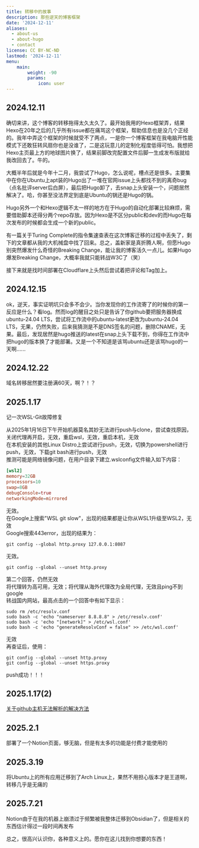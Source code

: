```yaml
---
title: 转移中的故事
description: 那些逆天的博客框架
date: '2024-12-11'
aliases:
  - about-us
  - about-hugo
  - contact
license: CC BY-NC-ND
lastmod: '2024-12-11'
menu:
    main: 
        weight: -90
        params:
            icon: user
---
```


## 2024.12.11

确切来讲，这个博客的转移拖得太久太久了。最开始我用的Hexo框架弄，结果Hexo在20年之后的几乎所有issue都在痛骂这个框架，帮助信息也是没几个正经的。我年中弄这个框架的时候就受不了两点，一是你一个博客框架在我电脑开性能模式下还敢狂转风扇你也是没谁了，二是这玩意儿的定制化程度低得可怕。我想把Hexo主页最上方的地球图片换了，结果前脚改完配置文件后脚一生成发布版就给我改回去了。牛的。

大概半年后就是今年十二月，我尝试了Hugo，怎么说呢，槽点还是很多。主要集中在你在Ubuntu上apt装的Hugo出了一堆在官网issue上头都找不到的离奇bug（点名批评server后白屏），最后把Hugo卸了，去snap上头安装一个，问题居然解决了。哈，你甚至没法界定到底是Ubuntu的锅还是Hugo的锅。

Hugo另外一个和Hexo逻辑不太一样的地方在于Hugo的自动化部署比较麻烦，需要借助脚本还得分两个repo存放。因为Hexo是不区分public和dev的而Hugo在每次发布的时候都会生成一个新的public。

有一篇关于Turing Complete的指令集速查表在这次博客迁移的过程中丢失了，剩下的文章都从我的大机械盘中找了回来。总之，盖新家是真折腾人啊，但愿Hugo别突然爆发什么奇怪的Breaking Change，能让我的博客活久一点儿。如果Hugo爆发Breaking Change，大概率我就只能转战W3C了（笑）

接下来就是找时间部署在Cloudflare上头然后尝试着把评论和Tag加上。

## 2024.12.15

ok，逆天，事实证明坑只会多不会少。当你发现你的工作流寄了的时候你的第一反应是什么？看log。然而log的醒目之处只是告诉了你github要把服务器换成ubuntu-24.04 LTS，尝试将工作流中的ubuntu-latest更改为ubuntu-24.04 LTS，无果，仍然失败，后来我猜测是不是DNS签名的问题，删除CNAME，无果。最后，发现居然是hugo推送的latest在snap上头下载不到，你得在工作流中把hugo的版本换了才能部署。又是一个不知道是该骂ubuntu还是该骂hugo的一天啊......

## 2024.12.22

域名转移居然要注册满60天，啊？！？

## 2025.1.17

记一次WSL-Git故障修复  

从2025年1月16日下午开始机器莫名其妙无法进行push与clone，尝试查找原因，关闭代理再开启，无效，重启wsl，无效，重启本机，无效  
在本机安装的其他Linux Distro上尝试进行push，无效，切换为powershell进行push，无效，下载git bash进行push，无效  
推测可能是网络镜像问题，在用户目录下建立.wslconfig文件输入如下内容：
```toml
[wsl2]
memory=32GB
processors=10
swap=8GB
debugConsole=true
networkingMode=mirrored
```
无效。  
在Google上搜索"WSL git slow"，出现的结果都是让你从WSL1升级至WSL2，无效  
Google搜索443error，出现的结果为：
```shell
git config --global http.proxy 127.0.0.1:8087
```
无效。  
```shell
git config --global --unset http.proxy
```
第二个回答，仍然无效  
将代理转为高可用，无效；将代理从海外代理改为全局代理，无效且ping不到google  
转战国内网站，最高点击的一个回答中有如下显示：
```shell
sudo rm /etc/resolv.conf
sudo bash -c 'echo "nameserver 8.8.8.8" > /etc/resolv.conf'
sudo bash -c 'echo "[network]" > /etc/wsl.conf'
sudo bash -c 'echo "generateResolvConf = false" >> /etc/wsl.conf'
```
无效  
再查证后，使用：
```shell
git config --global --unset http.proxy
git config --global --unset https.proxy
```
push成功！！！  

## 2025.1.17(2)

<a href="https://askubuntu.com/questions/1192347/temporary-failure-in-name-resolution-on-wsl/1401317#1401317?newreg=fc95a6947d13420fb5f39420bf285388">关于github主机无法解析的解决方法</a>  

## 2025.2.1

部署了一个Notion页面，够无脑，但是有太多的功能是付费才能使用的  

## 2025.3.19

将Ubuntu上的所有应用迁移到了Arch Linux上，果然不用担心版本才是王道啊，转移几乎是无痛的

## 2025.7.21

Notion由于在我的机器上崩溃过于频繁被我整体迁移到Obsidian了，但是相关的东西估计得过一段时间再发布  

总之，很高兴认识你，各种意义上的。愿你在这儿找到你想要的东西！